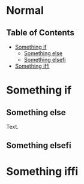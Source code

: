 # Normal

## Table of Contents

* [Something if](#something-if)
  * [Something else](#something-else)
  * [Something elsefi](#something-elsefi)
* [Something iffi](#something-iffi)

# Something if

## Something else

Text.

## Something elsefi

# Something iffi
